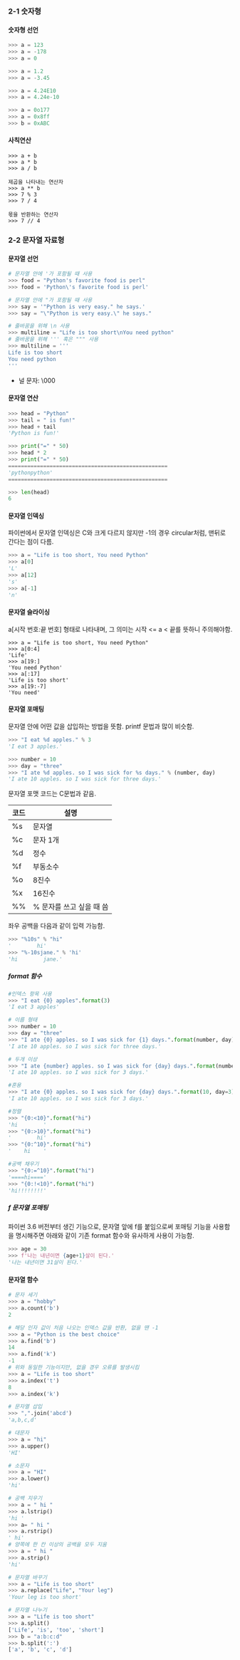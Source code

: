 ### 2-1 숫자형

#### 숫자형 선언

~~~python
>>> a = 123
>>> a = -178
>>> a = 0

>>> a = 1.2
>>> a = -3.45

>>> a = 4.24E10
>>> a = 4.24e-10

>>> a = 0o177
>>> a = 0x8ff
>>> b = 0xABC
~~~



#### 사칙연산

~~~
>>> a + b
>>> a * b
>>> a / b

제곱을 나타내는 연산자
>>> a ** b
>>> 7 % 3
>>> 7 / 4

몫을 반환하는 연산자
>>> 7 // 4

~~~



### 2-2 문자열 자료형

#### 문자열 선언

~~~python
# 문자열 안에 '가 포함될 때 사용
>>> food = "Python's favorite food is perl"
>>> food = 'Python\'s favorite food is perl'

# 문자열 안에 "가 포함될 때 사용
>>> say = '"Python is very easy." he says.'
>>> say = "\"Python is very easy.\" he says."

# 줄바꿈을 위해 \n 사용
>>> multiline = "Life is too short\nYou need python"
# 줄바꿈을 위해 ''' 혹은 """ 사용
>>> multiline = '''
Life is too short
You need python
'''
~~~

- 널 문자: \000



#### 문자열 연산

```python
>>> head = "Python"
>>> tail = " is fun!"
>>> head + tail
'Python is fun!'

>>> print("=" * 50)
>>> head * 2
>>> print("=" * 50)
==================================================
'pythonpython'
==================================================

>>> len(head)
6
```



#### 문자열 인덱싱

파이썬에서 문자열 인덱싱은 C와 크게 다르지 않지만 -1의 경우 circular처럼, 맨뒤로 간다는 점이 다름.

```python
>>> a = "Life is too short, You need Python"
>>> a[0]
'L'
>>> a[12]
's'
>>> a[-1]
'n'
```



#### 문자열 슬라이싱

a[시작 번호:끝 번호] 형태로 나타내며, 그 의미는 시작 <= a < 끝를 뜻하니 주의해야함.

```
>>> a = "Life is too short, You need Python"
>>> a[0:4]
'Life'
>>> a[19:]
'You need Python'
>>> a[:17]
'Life is too short'
>>> a[19:-7]
'You need'
```



#### 문자열 포매팅

문자열 안에 어떤 값을 삽입하는 방법을 뜻함. printf 문법과 많이 비슷함.

```python
>>> "I eat %d apples." % 3
'I eat 3 apples.'

>>> number = 10
>>> day = "three"
>>> "I ate %d apples. so I was sick for %s days." % (number, day)
'I ate 10 apples. so I was sick for three days.'
```

문자열 포맷 코드는 C문법과 같음.

| 코드 | 설명                     |
| ---- | ------------------------ |
| %s   | 문자열                   |
| %c   | 문자 1개                 |
| %d   | 정수                     |
| %f   | 부동소수                 |
| %o   | 8진수                    |
| %x   | 16진수                   |
| %%   | % 문자를 쓰고 싶을 때 씀 |

좌우 공백을 다음과 같이 입력 가능함.

```python
>>> "%10s" % "hi"
'        hi'
>>> "%-10sjane." % 'hi'
'hi        jane.'
```



##### format 함수

```python
#인덱스 항목 사용
>>> "I eat {0} apples".format(3)
'I eat 3 apples'

# 이름 형태
>>> number = 10
>>> day = "three"
>>> "I ate {0} apples. so I was sick for {1} days.".format(number, day)
'I ate 10 apples. so I was sick for three days.'

# 두개 이상
>>> "I ate {number} apples. so I was sick for {day} days.".format(number=10, day=3)
'I ate 10 apples. so I was sick for 3 days.'

#혼용
>>> "I ate {0} apples. so I was sick for {day} days.".format(10, day=3)
'I ate 10 apples. so I was sick for 3 days.'

#정렬
>>> "{0:<10}".format("hi")
'hi        '
>>> "{0:>10}".format("hi")
'        hi'
>>> "{0:^10}".format("hi")
'    hi    '

#공백 채우기
>>> "{0:=^10}".format("hi")
'====hi===='
>>> "{0:!<10}".format("hi")
'hi!!!!!!!!'
```



##### f 문자열 포매팅

파이썬 3.6 버전부터 생긴 기능으로, 문자열 앞에 f를 붙임으로써 포매팅 기능을 사용함을 명시해주면 아래와 같이 기존 format 함수와 유사하게 사용이 가능함.

```python
>>> age = 30
>>> f'나는 내년이면 {age+1}살이 된다.'
'나는 내년이면 31살이 된다.'
```



#### 문자열 함수

```python
# 문자 세기
>>> a = "hobby"
>>> a.count('b')
2

# 해당 인자 값이 처음 나오는 인덱스 값을 반환, 없을 땐 -1
>>> a = "Python is the best choice"
>>> a.find('b')
14
>>> a.find('k')
-1
# 위와 동일한 기능이지만, 없을 경우 오류를 발생시킴
>>> a = "Life is too short"
>>> a.index('t')
8
>>> a.index('k')

# 문자열 삽입
>>> ",".join('abcd')
'a,b,c,d'

# 대문자
>>> a = "hi"
>>> a.upper()
'HI'

# 소문자
>>> a = "HI"
>>> a.lower()
'hi'

# 공백 지우기
>>> a = " hi "
>>> a.lstrip()
'hi '
>>> a= " hi "
>>> a.rstrip()
' hi'
# 양쪽에 한 칸 이상의 공백을 모두 지움
>>> a = " hi "
>>> a.strip()
'hi'

# 문자열 바꾸기
>>> a = "Life is too short"
>>> a.replace("Life", "Your leg")
'Your leg is too short'

# 문자열 나누기
>>> a = "Life is too short"
>>> a.split()
['Life', 'is', 'too', 'short']
>>> b = "a:b:c:d"
>>> b.split(':')
['a', 'b', 'c', 'd']
```

